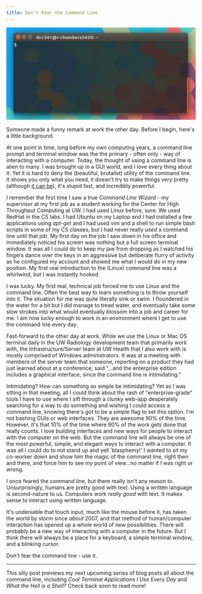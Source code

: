 ```yaml
---
title: Don't Fear the Command Line
---
```


![](/assets/gif/terminal_gif.gif)

Someone made a funny remark at work the other day. Before I begin, here's a
little background.

At one point in time, long before my own computing years, a command line prompt
and terminal window was the the primary - often only - way of interacting
with a computer. Today, the thought of using a command line is alien to many. I
was brought up in a GUI world, and I love every thing about it. Yet it is hard
to deny the (beautiful, brutalist) utility of the command line. It shows you
only what you need, it doesn't try to make things very pretty
(although [it can be](https://www.reddit.com/r/unixporn/)), it's stupid fast,
and incredibly powerful.

I remember the first time I saw a true *Command Line Wizard* - my supervisor at
my first job as a student working for the Center for High Throughput Computing
at UW. I had used Linux before, sure. We used RedHat in the CS labs. I had
Ubuntu on my Laptop and I had installed a few applications using *apt-get* and I
had used vim and a shell to run simple bash scripts in some of my CS classes,
but I had never really *used* a command line until that job. My first day on the
job I saw down in his office and immediately noticed his screen was nothing but
a full screen terminal window. It was all I could do to keep my jaw from dropping
as I watched his fingers dance over the keys in an aggressive but deliberate
flurry of activity as he configured my account and showed me what I would do in
my new position. My first real introduction to the (Linux) command line was a
whirlwind, but I was instantly hooked.

I was lucky. My first real, technical job forced me to use Linux and the command
line. Often the best way to learn something is to throw yourself into it. The
situation for me was quite literally sink or swim. I floundered in the water for
a bit but I did manage to tread water, and eventually take some slow strokes
into what would eventually blossom into a job and career for me. I am now lucky
enough to work in an environment where I get to use the command line every day.

Fast-forward to the other day at work. While we use the Linux or Mac OS terminal
daily in the UW Radiology development team that primarily work with, the
Infrastructure/Server team at UW Health that I also work with is mostly
comprised of Windows administrators. It was at a meeting with members of the
server team that someone, reporting on a product they had just learned about at
a conference, said "...and the enterprise edition includes a graphical
interface, since the command line is intimidating."

Intimidating? How can something so simple be intimidating? Yet as I was sitting
in that meeting, all I could think about the rash of "enterprise-grade" tools I have to
use where I sift through a clunky web-app desperately searching for a way to do
something and wishing I could access a command line, knowing there's got to be a
simple flag to set this option. I'm not bashing GUIs or web interfaces. They are
awesome 90% of the time. However, it's that 10% of the time where 90% of the
work gets done that really counts. I love building interfaces and new ways for
people to interact with the computer on the web. But the command line will
always be one of the most powerful, simple, and elegant ways to interact with
a computer. It was all I could do to not stand up and yell 'blasphemy!' I wanted
to sit my co-worker down and show him the magic of the command line, right then
and there, and force him to see my point of view...no matter if I was right or
wrong.

I once feared the command line, but there really isn't any reason to.
Unsurprisingly, humans are pretty good with text. Using a written language is
second-nature to us. Computers work *really good* with text. It makes sense to
interact using written language.

It's undeniable that touch input, much like the mouse before it, has taken the
world by storm since *about* 2007, and that method of human/computer interaction
has opened up a whole world of new possibilities. There will probably be a new
way of interacting with a computer in the future. But I think there will always
be a place for a keyboard, a simple terminal window, and a blinking cursor.

Don't fear the command line - use it.

---

This silly post previews my next upcoming series of blog posts all about the
command line, including *Cool Terminal Applications I Use Every Day* and
*What the Hell is a Shell?* Check back soon to read more!
